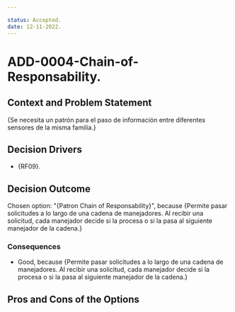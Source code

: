 ```yaml
---

status: Accepted.
date: 12-11-2022.
---
```

# ADD-0004-Chain-of-Responsability.

## Context and Problem Statement

{Se necesita un patrón para el paso de información entre diferentes sensores de la misma familia.}

## Decision Drivers

* {RF09}.

## Decision Outcome

Chosen option: "{Patron Chain of Responsability}", because
{Permite pasar solicitudes a lo largo de una cadena de manejadores. Al recibir una solicitud, cada manejador decide si la procesa o si la pasa al siguiente manejador de la cadena.}

### Consequences

* Good, because {Permite pasar solicitudes a lo largo de una cadena de manejadores. Al recibir una solicitud, cada manejador decide si la procesa o si la pasa al siguiente manejador de la cadena.}

## Pros and Cons of the Options

### {Pros}

* Puedes controlar el orden de control de solicitudes.
* Principio de responsabilidad única. Puedes desacoplar las clases que invoquen operaciones de las que realicen operaciones.
* Principio de abierto/cerrado. Puedes introducir nuevos manejadores en la aplicación sin descomponer el código cliente existente.

### {Cons}

* Algunas solicitudes pueden acabar sin ser gestionadas.

